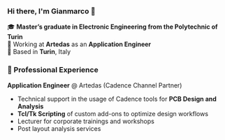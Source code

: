 ### Hi there, I'm Gianmarco 👋

🎓 **Master’s graduate in Electronic Engineering from the Polytechnic of Turin**  
💼 Working at **Artedas** as an **Application Engineer**  
📍 Based in **Turin**, Italy


### 💼 Professional Experience

**Application Engineer** @ Artedas (Cadence Channel Partner)  
- Technical support in the usage of Cadence tools for **PCB Design and Analysis**  
- **Tcl/Tk Scripting** of custom add-ons to optimize design workflows 
- Lecturer for corporate trainings and workshops
- Post layout analysis services  

<!--
### 🎓 Academic Experience
RTL Description, Logic Synthesis and Physical Design of custom digital systems architecture
- **Master’s in Electronic Engineering** @ Polytechnic of Turin  
  - Specialized in **Embedded Systems & Digital Signal Processing**  
  - Thesis: **[Thesis Title]** (focused on **[Key Research Area]**)  
<!--
- **Research Assistant** @ [University Lab/Project]  
  - Worked on **FPGA-based system design** for high-speed applications  
  - Collaborated on **IoT and AI-driven hardware projects**  
-->
